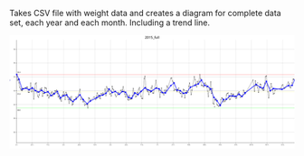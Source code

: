 Takes CSV file with weight data and creates a diagram for complete data set, each year and each month. Including a trend line.

![Sample Diagram](res/sample.png)

